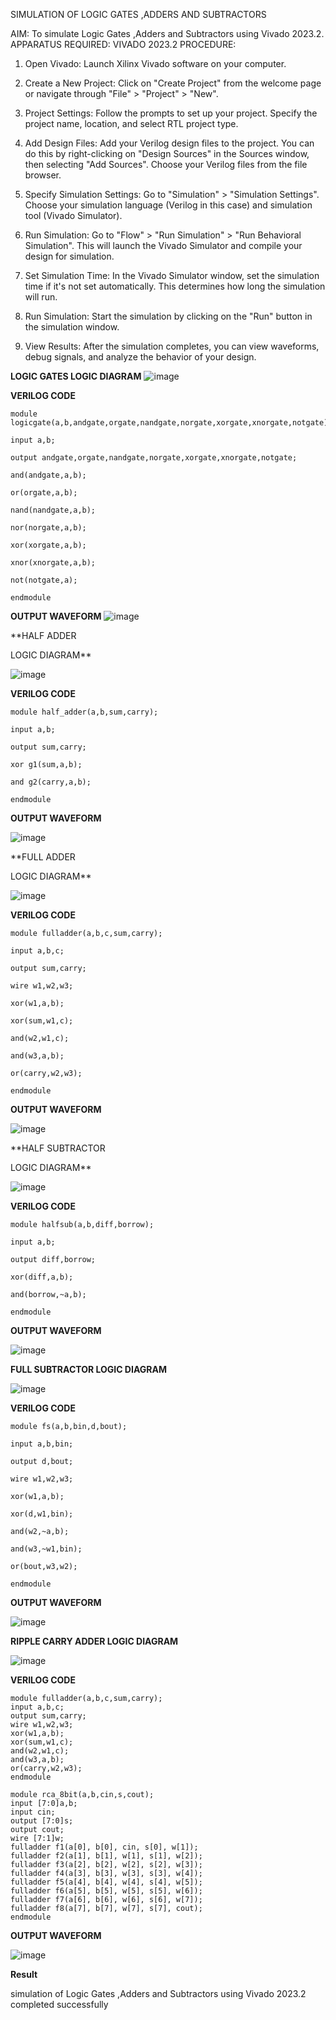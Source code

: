 
SIMULATION OF LOGIC GATES ,ADDERS AND SUBTRACTORS

AIM: 
To simulate Logic Gates ,Adders and Subtractors using Vivado 2023.2.
APPARATUS REQUIRED: 
VIVADO 2023.2
PROCEDURE: 
1. Open Vivado: Launch Xilinx Vivado software on your computer.

2. Create a New Project: Click on "Create Project" from the welcome page or navigate through "File" > "Project" > "New".

3. Project Settings: Follow the prompts to set up your project. Specify the project name, location, and select RTL project type.

4. Add Design Files: Add your Verilog design files to the project. You can do this by right-clicking on "Design Sources" in the Sources window, then selecting "Add Sources". Choose your Verilog files from the file browser.

5. Specify Simulation Settings: Go to "Simulation" > "Simulation Settings". Choose your simulation language (Verilog in this case) and simulation tool (Vivado Simulator).

6. Run Simulation: Go to "Flow" > "Run Simulation" > "Run Behavioral Simulation". This will launch the Vivado Simulator and compile your design for simulation.

7. Set Simulation Time: In the Vivado Simulator window, set the simulation time if it's not set automatically. This determines how long the simulation will run.

8. Run Simulation: Start the simulation by clicking on the "Run" button in the simulation window.

9. View Results: After the simulation completes, you can view waveforms, debug signals, and analyze the behavior of your design.

**LOGIC GATES
LOGIC DIAGRAM**
![image](https://github.com/CalebSamraj14/VLSI-LAB-EXP-1/assets/163808923/6881dbeb-686d-4a10-a17e-fe9cb11ae4d3)

**VERILOG CODE**
~~~
module logicgate(a,b,andgate,orgate,nandgate,norgate,xorgate,xnorgate,notgate);

input a,b;

output andgate,orgate,nandgate,norgate,xorgate,xnorgate,notgate;

and(andgate,a,b);

or(orgate,a,b);

nand(nandgate,a,b);

nor(norgate,a,b);

xor(xorgate,a,b);

xnor(xnorgate,a,b);

not(notgate,a);

endmodule
~~~
**OUTPUT WAVEFORM**
![image](https://github.com/kameshgopi/VLSI-LAB-EXP-1/assets/164839944/371ee540-b0c1-45ff-aed6-980fbcd5b928)


**HALF ADDER

LOGIC DIAGRAM**



![image](https://github.com/kameshgopi/VLSI-LAB-EXP-1/assets/164839944/e18e6265-27ba-4c9e-9d1d-ee598b26d517)


**VERILOG CODE**
~~~
module half_adder(a,b,sum,carry);

input a,b;

output sum,carry;

xor g1(sum,a,b);

and g2(carry,a,b);

endmodule 
~~~
**OUTPUT WAVEFORM**

![image](https://github.com/kameshgopi/VLSI-LAB-EXP-1/assets/164839944/44388b42-3264-4eb4-82cb-6da6f1d8de43)

**FULL ADDER

LOGIC DIAGRAM**

![image](https://github.com/kameshgopi/VLSI-LAB-EXP-1/assets/164839944/d4e97326-00e7-4579-b58d-409a07aff8d5)


**VERILOG CODE**
~~~
module fulladder(a,b,c,sum,carry);

input a,b,c;

output sum,carry;

wire w1,w2,w3;

xor(w1,a,b);

xor(sum,w1,c);

and(w2,w1,c);

and(w3,a,b);

or(carry,w2,w3);

endmodule
~~~
**OUTPUT WAVEFORM**

![image](https://github.com/kameshgopi/VLSI-LAB-EXP-1/assets/164839944/024f719b-17f4-44d8-a68d-88717861321f)


**HALF SUBTRACTOR

LOGIC DIAGRAM**

![image](https://github.com/kameshgopi/VLSI-LAB-EXP-1/assets/164839944/a319202d-a027-44dd-960d-74891ccb2821)

**VERILOG CODE**
~~~
module halfsub(a,b,diff,borrow);

input a,b;

output diff,borrow;

xor(diff,a,b);

and(borrow,~a,b);

endmodule
~~~
**OUTPUT WAVEFORM**

![image](https://github.com/kameshgopi/VLSI-LAB-EXP-1/assets/164839944/6e977938-e048-46fa-827d-adbd593571d2)

**FULL SUBTRACTOR
LOGIC DIAGRAM**

![image](https://github.com/kameshgopi/VLSI-LAB-EXP-1/assets/164839944/c4ac68b7-81d9-42e2-9412-1d4c1db19327)

**VERILOG CODE** 
~~~
module fs(a,b,bin,d,bout);

input a,b,bin;

output d,bout;

wire w1,w2,w3;

xor(w1,a,b);

xor(d,w1,bin);

and(w2,~a,b);

and(w3,~w1,bin);

or(bout,w3,w2);

endmodule
~~~
**OUTPUT WAVEFORM**

![image](https://github.com/kameshgopi/VLSI-LAB-EXP-1/assets/164839944/741bdfa7-f0cb-42c0-be8c-cbcdfa56a94d)


**RIPPLE CARRY ADDER
LOGIC DIAGRAM**

![image](https://github.com/kameshgopi/VLSI-LAB-EXP-1/assets/164839944/7415fb59-6bf5-407f-a28c-43170a8bc618)


**VERILOG CODE** 
~~~
module fulladder(a,b,c,sum,carry);
input a,b,c;
output sum,carry;
wire w1,w2,w3;
xor(w1,a,b);
xor(sum,w1,c);
and(w2,w1,c);
and(w3,a,b);
or(carry,w2,w3);
endmodule

module rca_8bit(a,b,cin,s,cout);
input [7:0]a,b;
input cin;
output [7:0]s;
output cout;
wire [7:1]w;
fulladder f1(a[0], b[0], cin, s[0], w[1]);
fulladder f2(a[1], b[1], w[1], s[1], w[2]);
fulladder f3(a[2], b[2], w[2], s[2], w[3]);
fulladder f4(a[3], b[3], w[3], s[3], w[4]);
fulladder f5(a[4], b[4], w[4], s[4], w[5]);
fulladder f6(a[5], b[5], w[5], s[5], w[6]);
fulladder f7(a[6], b[6], w[6], s[6], w[7]);
fulladder f8(a[7], b[7], w[7], s[7], cout);
endmodule
~~~
**OUTPUT WAVEFORM**

![image](https://github.com/kameshgopi/VLSI-LAB-EXP-1/assets/164839944/a1df2337-f627-49a3-89f2-279ab578b868)


**Result**

 simulation of Logic Gates ,Adders and Subtractors using Vivado 2023.2 completed successfully





